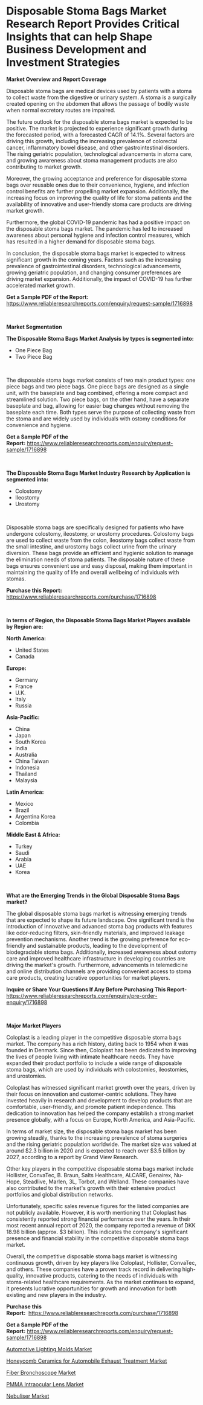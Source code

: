 <p><h1>Disposable Stoma Bags Market Research Report Provides Critical Insights that can help Shape Business Development and Investment Strategies</h1></p><p><strong>Market Overview and Report Coverage</strong></p>
<p><p>Disposable stoma bags are medical devices used by patients with a stoma to collect waste from the digestive or urinary system. A stoma is a surgically created opening on the abdomen that allows the passage of bodily waste when normal excretory routes are impaired.</p><p>The future outlook for the disposable stoma bags market is expected to be positive. The market is projected to experience significant growth during the forecasted period, with a forecasted CAGR of 14.1%. Several factors are driving this growth, including the increasing prevalence of colorectal cancer, inflammatory bowel disease, and other gastrointestinal disorders. The rising geriatric population, technological advancements in stoma care, and growing awareness about stoma management products are also contributing to market growth.</p><p>Moreover, the growing acceptance and preference for disposable stoma bags over reusable ones due to their convenience, hygiene, and infection control benefits are further propelling market expansion. Additionally, the increasing focus on improving the quality of life for stoma patients and the availability of innovative and user-friendly stoma care products are driving market growth.</p><p>Furthermore, the global COVID-19 pandemic has had a positive impact on the disposable stoma bags market. The pandemic has led to increased awareness about personal hygiene and infection control measures, which has resulted in a higher demand for disposable stoma bags.</p><p>In conclusion, the disposable stoma bags market is expected to witness significant growth in the coming years. Factors such as the increasing prevalence of gastrointestinal disorders, technological advancements, growing geriatric population, and changing consumer preferences are driving market expansion. Additionally, the impact of COVID-19 has further accelerated market growth.</p></p>
<p><strong>Get a Sample PDF of the Report:</strong> <a href="https://www.reliableresearchreports.com/enquiry/request-sample/1716898">https://www.reliableresearchreports.com/enquiry/request-sample/1716898</a></p>
<p>&nbsp;</p>
<p><strong>Market Segmentation</strong></p>
<p><strong>The Disposable Stoma Bags Market Analysis by types is segmented into:</strong></p>
<p><ul><li>One Piece Bag</li><li>Two Piece Bag</li></ul></p>
<p>&nbsp;</p>
<p><p>The disposable stoma bags market consists of two main product types: one piece bags and two piece bags. One piece bags are designed as a single unit, with the baseplate and bag combined, offering a more compact and streamlined solution. Two piece bags, on the other hand, have a separate baseplate and bag, allowing for easier bag changes without removing the baseplate each time. Both types serve the purpose of collecting waste from the stoma and are widely used by individuals with ostomy conditions for convenience and hygiene.</p></p>
<p><strong>Get a Sample PDF of the Report:</strong>&nbsp;<a href="https://www.reliableresearchreports.com/enquiry/request-sample/1716898">https://www.reliableresearchreports.com/enquiry/request-sample/1716898</a></p>
<p>&nbsp;</p>
<p><strong>The Disposable Stoma Bags Market Industry Research by Application is segmented into:</strong></p>
<p><ul><li>Colostomy</li><li>Ileostomy</li><li>Urostomy</li></ul></p>
<p>&nbsp;</p>
<p><p>Disposable stoma bags are specifically designed for patients who have undergone colostomy, ileostomy, or urostomy procedures. Colostomy bags are used to collect waste from the colon, ileostomy bags collect waste from the small intestine, and urostomy bags collect urine from the urinary diversion. These bags provide an efficient and hygienic solution to manage the elimination needs of stoma patients. The disposable nature of these bags ensures convenient use and easy disposal, making them important in maintaining the quality of life and overall wellbeing of individuals with stomas.</p></p>
<p><strong>Purchase this Report:</strong>&nbsp; <a href="https://www.reliableresearchreports.com/purchase/1716898">https://www.reliableresearchreports.com/purchase/1716898</a></p>
<p>&nbsp;</p>
<p><strong>In terms of Region, the Disposable Stoma Bags Market Players available by Region are:</strong></p>
<p>
    <p> <strong> North America: </strong>
        <ul>
            <li>United States</li>
            <li>Canada</li>
        </ul>
        </p> 
    <p> <strong> Europe: </strong>
        <ul>
            <li>Germany</li>
            <li>France</li>
            <li>U.K.</li>
            <li>Italy</li>
            <li>Russia</li>
        </ul>
        </p> 
    <p> <strong> Asia-Pacific: </strong>
        <ul>
            <li>China</li>
            <li>Japan</li>
            <li>South Korea</li>
            <li>India</li>
            <li>Australia</li>
            <li>China Taiwan</li>
            <li>Indonesia</li>
            <li>Thailand</li>
            <li>Malaysia</li>
        </ul>
        </p> 
    <p> <strong> Latin America: </strong>
        <ul>
            <li>Mexico</li>
            <li>Brazil</li>
            <li>Argentina Korea</li>
            <li>Colombia</li>
        </ul>
        </p> 
    <p> <strong> Middle East & Africa: </strong>
        <ul>
            <li>Turkey</li>
            <li>Saudi</li>
            <li>Arabia</li>
            <li>UAE</li>
            <li>Korea</li>
        </ul>
    </p>
    </p>
<p>&nbsp;</p>
<p><strong>What are the Emerging Trends in the Global Disposable Stoma Bags market?</strong></p>
<p><p>The global disposable stoma bags market is witnessing emerging trends that are expected to shape its future landscape. One significant trend is the introduction of innovative and advanced stoma bag products with features like odor-reducing filters, skin-friendly materials, and improved leakage prevention mechanisms. Another trend is the growing preference for eco-friendly and sustainable products, leading to the development of biodegradable stoma bags. Additionally, increased awareness about ostomy care and improved healthcare infrastructure in developing countries are driving the market's growth. Furthermore, advancements in telemedicine and online distribution channels are providing convenient access to stoma care products, creating lucrative opportunities for market players.</p></p>
<p><strong>Inquire or Share Your Questions If Any Before Purchasing This Report</strong>- <a href="https://www.reliableresearchreports.com/enquiry/pre-order-enquiry/1716898">https://www.reliableresearchreports.com/enquiry/pre-order-enquiry/1716898</a></p>
<p>&nbsp;</p>
<p><strong>Major Market Players</strong></p>
<p><p>Coloplast is a leading player in the competitive disposable stoma bags market. The company has a rich history, dating back to 1954 when it was founded in Denmark. Since then, Coloplast has been dedicated to improving the lives of people living with intimate healthcare needs. They have expanded their product portfolio to include a wide range of disposable stoma bags, which are used by individuals with colostomies, ileostomies, and urostomies.</p><p>Coloplast has witnessed significant market growth over the years, driven by their focus on innovation and customer-centric solutions. They have invested heavily in research and development to develop products that are comfortable, user-friendly, and promote patient independence. This dedication to innovation has helped the company establish a strong market presence globally, with a focus on Europe, North America, and Asia-Pacific.</p><p>In terms of market size, the disposable stoma bags market has been growing steadily, thanks to the increasing prevalence of stoma surgeries and the rising geriatric population worldwide. The market size was valued at around $2.3 billion in 2020 and is expected to reach over $3.5 billion by 2027, according to a report by Grand View Research.</p><p>Other key players in the competitive disposable stoma bags market include Hollister, ConvaTec, B. Braun, Salts Healthcare, ALCARE, Genairex, Nu-Hope, Steadlive, Marlen, 3L, Torbot, and Welland. These companies have also contributed to the market's growth with their extensive product portfolios and global distribution networks.</p><p>Unfortunately, specific sales revenue figures for the listed companies are not publicly available. However, it is worth mentioning that Coloplast has consistently reported strong financial performance over the years. In their most recent annual report of 2020, the company reported a revenue of DKK 18.98 billion (approx. $3 billion). This indicates the company's significant presence and financial stability in the competitive disposable stoma bags market.</p><p>Overall, the competitive disposable stoma bags market is witnessing continuous growth, driven by key players like Coloplast, Hollister, ConvaTec, and others. These companies have a proven track record in delivering high-quality, innovative products, catering to the needs of individuals with stoma-related healthcare requirements. As the market continues to expand, it presents lucrative opportunities for growth and innovation for both existing and new players in the industry.</p></p>
<p><strong>Purchase this Report:</strong>&nbsp;&nbsp;<a href="https://www.reliableresearchreports.com/purchase/1716898">https://www.reliableresearchreports.com/purchase/1716898</a></p>
<p></p>
<p><strong>Get a Sample PDF of the Report:</strong>&nbsp;<a href="https://www.reliableresearchreports.com/enquiry/request-sample/1716898">https://www.reliableresearchreports.com/enquiry/request-sample/1716898</a></p>
<p><p><a href="https://medium.com/@krishna_35021/automotive-lighting-molds-market-size-market-outlook-and-market-forecast-2023-to-2030-8cbe4a8d3fe1">Automotive Lighting Molds Market</a></p><p><a href="https://medium.com/@vrahul.reportprime/honeycomb-ceramics-for-automobile-exhaust-treatment-market-insight-market-trends-growth-ab7a5a0136fb">Honeycomb Ceramics for Automobile Exhaust Treatment Market</a></p><p><a href="https://www.linkedin.com/pulse/fiber-bronchoscope-market-size-share-global-analysis-report-t7kif/">Fiber Bronchoscope Market</a></p><p><a href="https://www.linkedin.com/pulse/pmma-intraocular-lens-market-share-amp-new-trends-analysis-agjzc/">PMMA Intraocular Lens Market</a></p><p><a href="https://www.linkedin.com/pulse/nebuliser-market-insights-players-forecast-till-2030-viewizr-hk9hc/">Nebuliser Market</a></p></p>